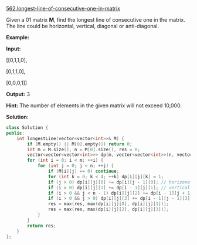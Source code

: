 [562.longest-line-of-consecutive-one-in-matrix](https://leetcode.com/problems/longest-line-of-consecutive-one-in-matrix/)  

Given a 01 matrix **M**, find the longest line of consecutive one in the matrix. The line could be horizontal, vertical, diagonal or anti-diagonal.

**Example:**  

  
**Input:**
  
\[\[0,1,1,0\],
  
 \[0,1,1,0\],
  
 \[0,0,0,1\]\]
  
**Output:** 3
  

**Hint:** The number of elements in the given matrix will not exceed 10,000.  



**Solution:**  

```cpp
class Solution {
public:
    int longestLine(vector<vector<int>>& M) {
        if (M.empty() || M[0].empty()) return 0;
        int m = M.size(), n = M[0].size(), res = 0;
        vector<vector<vector<int>>> dp(m, vector<vector<int>>(n, vector<int>(4)));
        for (int i = 0; i < m; ++i) {
            for (int j = 0; j < n; ++j) {
                if (M[i][j] == 0) continue;
                for (int k = 0; k < 4; ++k) dp[i][j][k] = 1;
                if (j > 0) dp[i][j][0] += dp[i][j - 1][0]; // horizonal
                if (i > 0) dp[i][j][1] += dp[i - 1][j][1]; // vertical
                if (i > 0 && j < n - 1) dp[i][j][2] += dp[i - 1][j + 1][2]; // diagonal
                if (i > 0 && j > 0) dp[i][j][3] += dp[i - 1][j - 1][3]; // anti-diagonal
                res = max(res, max(dp[i][j][0], dp[i][j][1]));
                res = max(res, max(dp[i][j][2], dp[i][j][3]));
            }
        }
        return res;
    }
};
```
      
